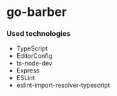 # go-barber

### Used technologies
- TypeScript
- EditorConfig
- ts-node-dev
- Express
- ESLint
- eslint-import-resolver-typescript
